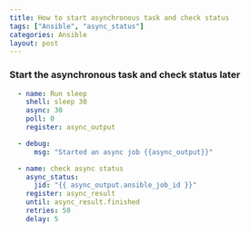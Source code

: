 ```yaml
---
title: How to start asynchronous task and check status
tags: ["Ansible", "async_status"]
categories: Ansible
layout: post
---
```

### Start the asynchronous task and check status later
```yaml
  - name: Run sleep
    shell: sleep 30
    async: 30
    poll: 0
    register: async_output

  - debug:
      msg: "Started an async job {{async_output}}"

  - name: check async status
    async_status:
      jid: "{{ async_output.ansible_job_id }}"
    register: async_result
    until: async_result.finished
    retries: 50
    delay: 5
```